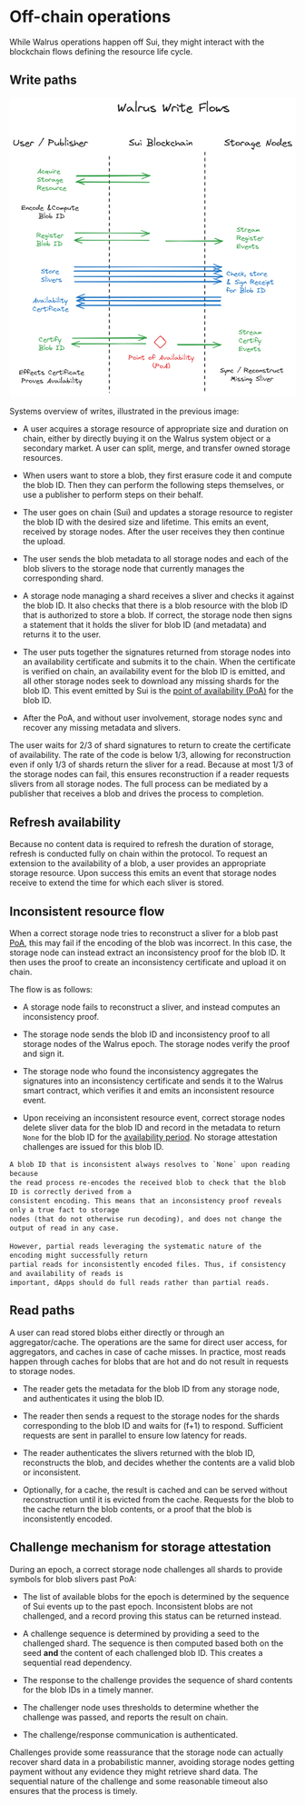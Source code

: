 # Off-chain operations

While Walrus operations happen off Sui, they might interact with the blockchain flows defining the
resource life cycle.

## Write paths

![Write paths of Walrus](../assets/WriteFlow.png)

Systems overview of writes, illustrated in the previous image:

- A user acquires a storage resource of appropriate size and duration on chain, either by directly
  buying it on the Walrus system object or a secondary market. A user can split, merge, and
  transfer owned storage resources.

- When users want to store a blob, they first erasure code it and compute the
  blob ID. Then they can perform the following steps themselves, or use a publisher to perform steps
  on their behalf.

- The user goes on chain (Sui) and updates a storage resource to register the blob ID with the
  desired size and lifetime. This emits an event, received by storage nodes. After the
  user receives they then continue the upload.

- The user sends the blob metadata to all storage nodes and each of the blob slivers to the storage
  node that currently manages the corresponding shard.

- A storage node managing a shard receives a sliver and checks it against the blob ID.
  It also checks that there is a blob resource with the blob ID that is authorized to store
  a blob. If correct, the storage node then signs a statement that it holds the sliver for blob ID
  (and metadata) and returns it to the user.

- The user puts together the signatures returned from storage nodes into an availability certificate
  and submits it to the chain. When the certificate is verified on chain, an availability event for
  the blob ID is emitted, and all other storage nodes seek to download any missing shards for the
  blob ID. This event emitted by Sui is the [point of availability (PoA)](./properties.md) for the
  blob ID.

- After the PoA, and without user involvement, storage nodes sync and recover any missing metadata
  and slivers.

The user waits for 2/3 of shard signatures to return to create the certificate of
availability. The rate of the code is below 1/3, allowing for reconstruction even if only 1/3 of
shards return the sliver for a read. Because at most 1/3 of the storage nodes can fail, this ensures
reconstruction if a reader requests slivers from all storage nodes. The full process can
be mediated by a publisher that receives a blob and drives the process to completion.

## Refresh availability

Because no content data is required to refresh the duration of storage, refresh is conducted fully
on chain within the protocol. To request an extension to the availability of a blob, a user provides
an appropriate storage resource. Upon success this emits an event that storage nodes receive to
extend the time for which each sliver is stored.

## Inconsistent resource flow

When a correct storage node tries to reconstruct a sliver for a blob past [PoA](./properties.md),
this may fail if the encoding of the blob was incorrect. In this case, the storage node can instead
extract an inconsistency proof for the blob ID. It then uses the proof to create an inconsistency
certificate and upload it on chain.

The flow is as follows:

- A storage node fails to reconstruct a sliver, and instead computes an inconsistency proof.

- The storage node sends the blob ID and inconsistency proof to all storage nodes of the Walrus
  epoch. The storage nodes verify the proof and sign it.

- The storage node who found the inconsistency aggregates the signatures into an inconsistency
  certificate and sends it to the Walrus smart contract, which verifies it and emits an inconsistent
  resource event.

- Upon receiving an inconsistent resource event, correct storage nodes delete sliver data for the
  blob ID and record in the metadata to return `None` for the blob ID for the
  [availability period](./properties.md). No storage attestation challenges are issued for this
  blob ID.

```admonish tip title="Reading inconsistent blobs"
A blob ID that is inconsistent always resolves to `None` upon reading because
the read process re-encodes the received blob to check that the blob ID is correctly derived from a
consistent encoding. This means that an inconsistency proof reveals only a true fact to storage
nodes (that do not otherwise run decoding), and does not change the output of read in any case.

However, partial reads leveraging the systematic nature of the encoding might successfully return
partial reads for inconsistently encoded files. Thus, if consistency and availability of reads is
important, dApps should do full reads rather than partial reads.
```

## Read paths

A user can read stored blobs either directly or through an aggregator/cache. The operations are the
same for direct user access, for aggregators, and caches in case of cache misses. In practice, most
reads happen through caches for blobs that are hot and do not result in requests to storage nodes.

- The reader gets the metadata for the blob ID from any storage node, and authenticates it using
  the blob ID.

- The reader then sends a request to the storage nodes for the shards corresponding to the blob ID
  and waits for \(f+1\) to respond. Sufficient requests are sent in parallel to ensure low latency
  for reads.

- The reader authenticates the slivers returned with the blob ID, reconstructs the blob, and decides
  whether the contents are a valid blob or inconsistent.

- Optionally, for a cache, the result is cached and can be served without reconstruction until it is
  evicted from the cache. Requests for the blob to the cache return the blob contents, or a proof
  that the blob is inconsistently encoded.

## Challenge mechanism for storage attestation

During an epoch, a correct storage node challenges all shards to provide symbols for blob slivers
past PoA:

- The list of available blobs for the epoch is determined by the sequence of Sui events up
  to the past epoch. Inconsistent blobs are not challenged, and a record proving this status
  can be returned instead.

- A challenge sequence is determined by providing a seed to the challenged shard. The sequence is
  then computed based both on the seed **and** the content of each challenged blob ID. This creates
  a sequential read dependency.

- The response to the challenge provides the sequence of shard contents for the blob IDs in a
  timely manner.

- The challenger node uses thresholds to determine whether the challenge was passed, and reports
  the result on chain.

- The challenge/response communication is authenticated.

Challenges provide some reassurance that the storage node can actually recover shard data in a
probabilistic manner, avoiding storage nodes getting payment without any evidence they might
retrieve shard data. The sequential nature of the challenge and some reasonable timeout also ensures
that the process is timely.
